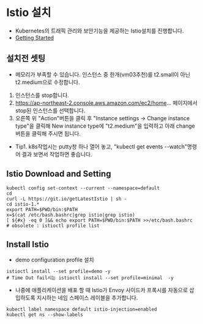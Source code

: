 # Istio 설치
* Kubernetes의 트래픽 관리와 보안기능을 제공하는 Istio설치를 진행합니다.
* [Getting Started](https://istio.io/latest/docs/setup/getting-started/)
##  설치전 셋팅
* 메모리가 부족할 수 있습니다. 인스턴스 중 한개(vm03추천)를 t2.small이 아닌 t2.medium으로 수정합니다. 
1. 인스턴스를 stop합니다.
2. https://ap-northeast-2.console.aws.amazon.com/ec2/home... 페이지에서 stop된 인스턴스를 선택합니다. 
3. 오른쪽 위 "Action"버튼을 클릭 후 "Instance settings → Change instance type"을 클릭해 New instance type에 "t2.medium"을 입력하고 아래 change버튼을 클릭해 주시면 됩니다.

  - Tip1. k8s작업시는 putty창 하나 열어 놓고, "kubectl get events --watch"명령어 결과 보면서 작업하면 좋습니다. 


## Istio Download and Setting
```
kubectl config set-context --current --namespace=default
cd
curl -L https://git.io/getLatestIstio | sh -
cd istio-1.*
export PATH=$PWD/bin:$PATH
x=$(cat /etc/bash.bashrc|grep istio|grep istio)
[ ${#x} -eq 0 ]&& echo export PATH=$PWD/bin:$PATH >>/etc/bash.bashrc
# obsolete : istioctl profile list
```

## Install Istio
* demo configuration profile 설치
```
istioctl install --set profile=demo -y
# Time Out fail시는 istioctl install --set profile=minimal  -y
```

* 나중에 애플리케이션을 배포 할 때 Istio가 Envoy 사이드카 프록시를 자동으로 삽입하도록 지시하는 네임 스페이스 레이블을 추가합니다.
```
kubectl label namespace default istio-injection=enabled
kubectl get ns --show-labels
```
